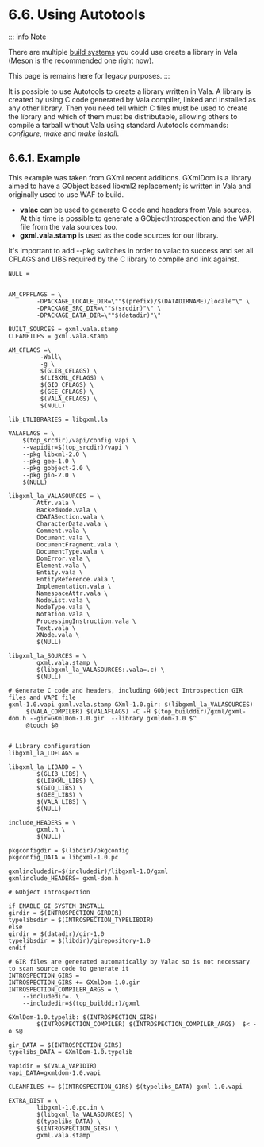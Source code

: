 # 6.6. Using Autotools

::: info Note

There are multiple
[build systems](../../../../tooling/build-systems)
you could use create a library in Vala (Meson is the recommended one
right now).

This page is remains here for legacy purposes.
:::

It is possible to use Autotools to create a library written in Vala. A
library is created by using C code generated by Vala compiler, linked
and installed as any other library. Then you need tell which C files
must be used to create the library and which of them must be
distributable, allowing others to compile a tarball without Vala using
standard Autotools commands: *configure*, *make* and *make install*.

## 6.6.1. Example

This example was taken from GXml recent additions. GXmlDom is a library
aimed to have a GObject based libxml2 replacement; is written in Vala
and originally used to use WAF to build.

-   **valac** can be used to generate C code and headers from Vala
    sources. At this time is possible to generate a GObjectIntrospection
    and the VAPI file from the vala sources too.
-   **gxml.vala.stamp** is used as the code sources for our library.

It\'s important to add \--pkg switches in order to valac to success and
set all CFLAGS and LIBS required by the C library to compile and link
against.

```shell
NULL =


AM_CPPFLAGS = \
        -DPACKAGE_LOCALE_DIR=\""$(prefix)/$(DATADIRNAME)/locale"\" \
        -DPACKAGE_SRC_DIR=\""$(srcdir)"\" \
        -DPACKAGE_DATA_DIR=\""$(datadir)"\"

BUILT_SOURCES = gxml.vala.stamp
CLEANFILES = gxml.vala.stamp

AM_CFLAGS =\
         -Wall\
         -g \
         $(GLIB_CFLAGS) \
         $(LIBXML_CFLAGS) \
         $(GIO_CFLAGS) \
         $(GEE_CFLAGS) \
         $(VALA_CFLAGS) \
         $(NULL)

lib_LTLIBRARIES = libgxml.la

VALAFLAGS = \
    $(top_srcdir)/vapi/config.vapi \
    --vapidir=$(top_srcdir)/vapi \
    --pkg libxml-2.0 \
    --pkg gee-1.0 \
    --pkg gobject-2.0 \
    --pkg gio-2.0 \
    $(NULL)

libgxml_la_VALASOURCES = \
        Attr.vala \
        BackedNode.vala \
        CDATASection.vala \
        CharacterData.vala \
        Comment.vala \
        Document.vala \
        DocumentFragment.vala \
        DocumentType.vala \
        DomError.vala \
        Element.vala \
        Entity.vala \
        EntityReference.vala \
        Implementation.vala \
        NamespaceAttr.vala \
        NodeList.vala \
        NodeType.vala \
        Notation.vala \
        ProcessingInstruction.vala \
        Text.vala \
        XNode.vala \
        $(NULL)

libgxml_la_SOURCES = \
        gxml.vala.stamp \
        $(libgxml_la_VALASOURCES:.vala=.c) \
        $(NULL)

# Generate C code and headers, including GObject Introspection GIR files and VAPI file
gxml-1.0.vapi gxml.vala.stamp GXml-1.0.gir: $(libgxml_la_VALASOURCES)
     $(VALA_COMPILER) $(VALAFLAGS) -C -H $(top_builddir)/gxml/gxml-dom.h --gir=GXmlDom-1.0.gir  --library gxmldom-1.0 $^
     @touch $@


# Library configuration
libgxml_la_LDFLAGS =

libgxml_la_LIBADD = \
        $(GLIB_LIBS) \
        $(LIBXML_LIBS) \
        $(GIO_LIBS) \
        $(GEE_LIBS) \
        $(VALA_LIBS) \
        $(NULL)

include_HEADERS = \
        gxml.h \
        $(NULL)

pkgconfigdir = $(libdir)/pkgconfig
pkgconfig_DATA = libgxml-1.0.pc

gxmlincludedir=$(includedir)/libgxml-1.0/gxml
gxmlinclude_HEADERS= gxml-dom.h

# GObject Introspection

if ENABLE_GI_SYSTEM_INSTALL
girdir = $(INTROSPECTION_GIRDIR)
typelibsdir = $(INTROSPECTION_TYPELIBDIR)
else
girdir = $(datadir)/gir-1.0
typelibsdir = $(libdir)/girepository-1.0
endif

# GIR files are generated automatically by Valac so is not necessary to scan source code to generate it
INTROSPECTION_GIRS =
INTROSPECTION_GIRS += GXmlDom-1.0.gir
INTROSPECTION_COMPILER_ARGS = \
    --includedir=. \
    --includedir=$(top_builddir)/gxml

GXmlDom-1.0.typelib: $(INTROSPECTION_GIRS)
        $(INTROSPECTION_COMPILER) $(INTROSPECTION_COMPILER_ARGS)  $< -o $@

gir_DATA = $(INTROSPECTION_GIRS)
typelibs_DATA = GXmlDom-1.0.typelib

vapidir = $(VALA_VAPIDIR)
vapi_DATA=gxmldom-1.0.vapi

CLEANFILES += $(INTROSPECTION_GIRS) $(typelibs_DATA) gxml-1.0.vapi

EXTRA_DIST = \
        libgxml-1.0.pc.in \
        $(libgxml_la_VALASOURCES) \
        $(typelibs_DATA) \
        $(INTROSPECTION_GIRS) \
        gxml.vala.stamp
```

